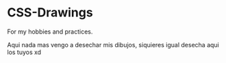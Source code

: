 # CSS-Drawings
For my hobbies and practices.

Aqui nada mas vengo a desechar mis dibujos, siquieres igual desecha aqui los tuyos xd
